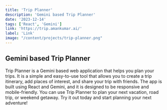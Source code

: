 ```yaml
---
title: 'Trip Planner'
description: 'Gemini based Trip Planner'
date: '2023-12-14'
tags: ['React', 'Gemini']
link: 'https://trip.amankumar.ai/'
label: 'Link'
image: "/content/projects/trip-planner.png"
---
```


## Gemini based Trip Planner

Trip Planner is a Gemini based web application that helps you plan your trips. It is a simple and easy-to-use tool that allows you to create a trip itinerary, add places of interest, and share your trip with friends. The app is built using React and Gemini, and it is designed to be responsive and mobile-friendly. You can use Trip Planner to plan your next vacation, road trip, or weekend getaway. Try it out today and start planning your next adventure! 

